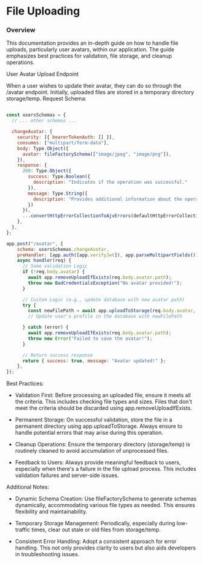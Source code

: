 # File Uploading
### Overview

This documentation provides an in-depth guide on how to handle file uploads, particularly user avatars, within our application.
The guide emphasizes best practices for validation, file storage, and cleanup operations.

User Avatar Upload Endpoint

When a user wishes to update their avatar, they can do so through the /avatar endpoint. Initially, uploaded files are stored in a temporary directory storage/temp.
Request Schema:

```js

const usersSchemas = {
  // ... other schemas ...

  changeAvatar: {
    security: [{ bearerTokenAuth: [] }],
    consumes: ["multipart/form-data"],
    body: Type.Object({
      avatar: fileFactorySchema(["image/jpeg", "image/png"]),
    }),
    response: {
      200: Type.Object({
        success: Type.Boolean({
          description: "Indicates if the operation was successful."
        }),
        message: Type.String({
          description: "Provides additional information about the operation, especially useful for debugging or user feedback."
        })
      }),
      ...convertHttpErrorCollectionToAjvErrors(defaultHttpErrorCollection),
    },
  },
};

app.post("/avatar", {
    schema: usersSchemas.changeAvatar,
    preHandler: [app.auth([app.verifyJwt]), app.parseMultipartFields()],
    async handler(req) {
      // Some validation Logic
      if (!req.body.avatar) {
        await app.removeUploadIfExists(req.body.avatar.path);
        throw new BadCredentialsException("No avatar provided!");
      }

      // Custom Logic (e.g., update database with new avatar path)
      try {
        const newFilePath = await app.uploadToStorage(req.body.avatar, 'avatars');
        // Update user's profile in the database with newFilePath

      } catch (error) {
        await app.removeUploadIfExists(req.body.avatar.path);
        throw new Error("Failed to save the avatar!");
      }

      // Return success response
      return { success: true, message: "Avatar updated!" };
    },
});
```

Best Practices:

  -  Validation First: Before processing an uploaded file, ensure it meets all the criteria. This includes checking file types and sizes. Files that don't meet the criteria should be discarded using app.removeUploadIfExists.

  -  Permanent Storage: On successful validation, store the file in a permanent directory using app.uploadToStorage. Always ensure to handle potential errors that may arise during this operation.

  -  Cleanup Operations: Ensure the temporary directory (storage/temp) is routinely cleaned to avoid accumulation of unprocessed files.

  -  Feedback to Users: Always provide meaningful feedback to users, especially when there's a failure in the file upload process. This includes validation failures and server-side issues.

Additional Notes:

  -  Dynamic Schema Creation: Use fileFactorySchema to generate schemas dynamically, accommodating various file types as needed. This ensures flexibility and maintainability.

  -  Temporary Storage Management: Periodically, especially during low-traffic times, clear out stale or old files from storage/temp.

  -  Consistent Error Handling: Adopt a consistent approach for error handling. This not only provides clarity to users but also aids developers in troubleshooting issues.